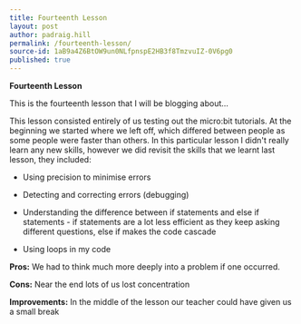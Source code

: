 ```yaml
---
title: Fourteenth Lesson
layout: post
author: padraig.hill
permalink: /fourteenth-lesson/
source-id: 1aB9a4Z6BtOW9un0NLfpnspE2HB3f8TmzvuIZ-0V6pg0
published: true
---
```

**Fourteenth Lesson**

This is the fourteenth lesson that I will be blogging about…

This lesson consisted entirely of us testing out the micro:bit tutorials. At the beginning we started where we left off, which differed between people as some people were faster than others. In this particular lesson I didn't really learn any new skills, however we did revisit the skills that we learnt last lesson, they included:

* Using precision to minimise errors

* Detecting and correcting errors (debugging)

* Understanding the difference between if statements and else if statements - if statements are a lot less efficient as they keep asking different questions, else if makes the code cascade

* Using loops in my code

**Pros:** We had to think much more deeply into a problem if one occurred.

**Cons:** Near the end lots of us lost concentration

**Improvements:** In the middle of the lesson our teacher could have given us a small break

